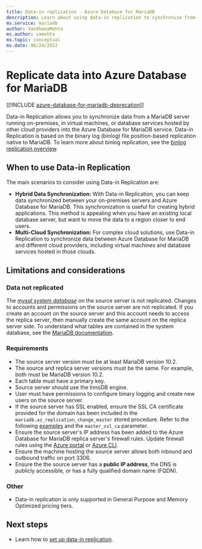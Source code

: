 ```yaml
---
title: Data-in replication - Azure Database for MariaDB
description: Learn about using data-in replication to synchronize from an external server into the Azure Database for MariaDB service.
ms.service: mariadb
author: VandhanaMehta
ms.author: vamehta
ms.topic: conceptual
ms.date: 06/24/2022
---
```


# Replicate data into Azure Database for MariaDB

[[!INCLUDE [azure-database-for-mariadb-deprecation](includes/azure-database-for-mariadb-deprecation.md)]]

Data-in Replication allows you to synchronize data from a MariaDB server running on-premises, in virtual machines, or database services hosted by other cloud providers into the Azure Database for MariaDB service. Data-in Replication is based on the binary log (binlog) file position-based replication native to MariaDB. To learn more about binlog replication, see the [binlog replication overview](https://mariadb.com/kb/en/library/replication-overview/).

## When to use Data-in Replication

The main scenarios to consider using Data-in Replication are:

- **Hybrid Data Synchronization:** With Data-in Replication, you can keep data synchronized between your on-premises servers and Azure Database for MariaDB. This synchronization is useful for creating hybrid applications. This method is appealing when you have an existing local database server, but want to move the data to a region closer to end users.
- **Multi-Cloud Synchronization:** For complex cloud solutions, use Data-in Replication to synchronize data between Azure Database for MariaDB and different cloud providers, including virtual machines and database services hosted in those clouds.

## Limitations and considerations

### Data not replicated

The [*mysql system database*](https://mariadb.com/kb/en/library/the-mysql-database-tables/) on the source server is not replicated. Changes to accounts and permissions on the source server are not replicated. If you create an account on the source server and this account needs to access the replica server, then manually create the same account on the replica server side. To understand what tables are contained in the system database, see the [MariaDB documentation](https://mariadb.com/kb/en/library/the-mysql-database-tables/).

### Requirements

- The source server version must be at least MariaDB version 10.2.
- The source and replica server versions must be the same. For example, both must be MariaDB version 10.2.
- Each table must have a primary key.
- Source server should use the InnoDB engine.
- User must have permissions to configure binary logging and create new users on the source server.
- If the source server has SSL enabled, ensure the SSL CA certificate provided for the domain has been included in the `mariadb.az_replication_change_master` stored procedure. Refer to the following [examples](howto-data-in-replication.md#link-the-source-and-replica-servers-to-start-data-in-replication) and the `master_ssl_ca` parameter.
- Ensure the source server's IP address has been added to the Azure Database for MariaDB replica server's firewall rules. Update firewall rules using the [Azure portal](howto-manage-firewall-portal.md) or [Azure CLI](howto-manage-firewall-cli.md).
- Ensure the machine hosting the source server allows both inbound and outbound traffic on port 3306.
- Ensure the the source server has a **public IP address**, the DNS is publicly accessible, or has a fully qualified domain name (FQDN).

### Other

- Data-in replication is only supported in General Purpose and Memory Optimized pricing tiers.

## Next steps

- Learn how to [set up data-in replication](howto-data-in-replication.md).

